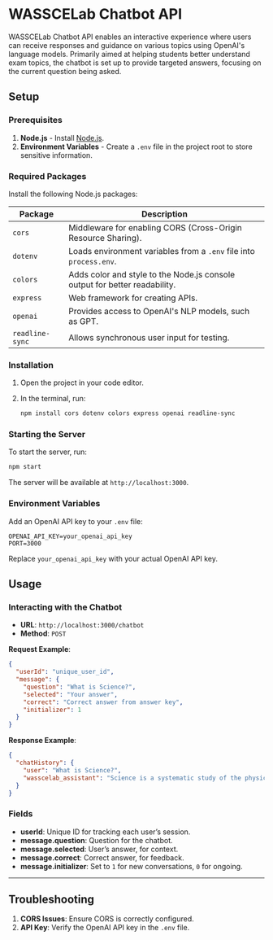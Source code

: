 # WASSCELab Chatbot API

WASSCELab Chatbot API enables an interactive experience where users can receive responses and guidance on various topics using OpenAI's language models. Primarily aimed at helping students better understand exam topics, the chatbot is set up to provide targeted answers, focusing on the current question being asked.

## Setup

### Prerequisites
1. **Node.js** - Install [Node.js](https://nodejs.org/).
2. **Environment Variables** - Create a `.env` file in the project root to store sensitive information.

### Required Packages
Install the following Node.js packages:

| Package        | Description |
|----------------|-------------|
| `cors`         | Middleware for enabling CORS (Cross-Origin Resource Sharing). |
| `dotenv`       | Loads environment variables from a `.env` file into `process.env`. |
| `colors`       | Adds color and style to the Node.js console output for better readability. |
| `express`      | Web framework for creating APIs. |
| `openai`       | Provides access to OpenAI's NLP models, such as GPT. |
| `readline-sync`| Allows synchronous user input for testing. |

### Installation
1. Open the project in your code editor.
2. In the terminal, run:

   ```bash
   npm install cors dotenv colors express openai readline-sync
   ```

### Starting the Server
To start the server, run:

```bash
npm start
```

The server will be available at `http://localhost:3000`.

### Environment Variables
Add an OpenAI API key to your `.env` file:

```env
OPENAI_API_KEY=your_openai_api_key
PORT=3000
```

Replace `your_openai_api_key` with your actual OpenAI API key.

## Usage

### Interacting with the Chatbot

- **URL**: `http://localhost:3000/chatbot`
- **Method**: `POST`

**Request Example**:

```json
{
  "userId": "unique_user_id",
  "message": {
    "question": "What is Science?",
    "selected": "Your answer",
    "correct": "Correct answer from answer key",
    "initializer": 1
  }
}
```

**Response Example**:

```json
{
  "chatHistory": {
    "user": "What is Science?",
    "wasscelab_assistant": "Science is a systematic study of the physical and natural world through observation and experimentation."
  }
}
```

### Fields
- **userId**: Unique ID for tracking each user’s session.
- **message.question**: Question for the chatbot.
- **message.selected**: User’s answer, for context.
- **message.correct**: Correct answer, for feedback.
- **message.initializer**: Set to `1` for new conversations, `0` for ongoing.

---

## Troubleshooting

1. **CORS Issues**: Ensure CORS is correctly configured.
2. **API Key**: Verify the OpenAI API key in the `.env` file.
